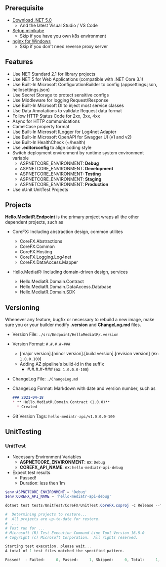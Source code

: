 ## Prerequisite
- [Download .NET 5.0](https://dotnet.microsoft.com/download/dotnet/5.0)
  - And the latest Visual Studio / VS Code
- [Setup minikube](https://minikube.sigs.k8s.io/docs/start/)
  - Skip if you have you own k8s environment
- [nginx for Windows](https://nginx.org/en/docs/windows.html)
  - Skip if you don't need reverse proxy server

## Features
- Use NET Standard 2.1 for library projects
- Use NET 5 for Web Applications (compatible with .NET Core 3.1)
- Use Built-In Microsoft ConfigurationBuilder to config (appsettings.json, hellosettings.json)
- Use Secret Storage to protect sensitive configs
- Use Middleware for logging Request/Response
- Use Built-In Microsoft DI to inject most service classes
- Use Data Annotations to validate Request data format
- Follow HTTP Status Code for 2xx, 3xx, 4xx
- Async for HTTP communications
- CamelCase property format
- Use Built-In Microsoft ILogger for Log4net Adapter
- Use Built-In Microsoft OpenAPI for Swagger UI (v1 and v2)
- Use Built-In HealthCheck (~/health)
- Use **.editorconfig** to align coding style 
- Switch deployment environment by runtime system environment variable
  - ASPNETCORE_ENVIRONMENT: **Debug**
  - ASPNETCORE_ENVIRONMENT: **Development**
  - ASPNETCORE_ENVIRONMENT: **Testing**
  - ASPNETCORE_ENVIRONMENT: **Staging**
  - ASPNETCORE_ENVIRONMENT: **Production**
- Use xUnit UnitTest Projects  


## Projects
**Hello.MediatR.Endpoint** is the primary project wraps all the other dependent projects, such as
- CoreFX: Including abstraction design, common utilites
  - CoreFX.Abstractions
  - CoreFX.Common
  - CoreFX.Hosting
  - CoreFX.Logging.Log4net
  - CoreFX.DataAccess.Mapper
  
- Hello.MediatR: Including domain-driven design, services
  - Hello.MediatR.Domain.Contract
  - Hello.MediatR.Domain.DataAccess.Database
  - Hello.MediatR.Domain.SDK

## Versioning
Whenever any feature, bugfix or necessary to rebuild a new image, make sure you or your builder modify **.version** and **ChangeLog.md** files. 
- Version File: `./src/Endpoint/HelloMediatR/.version`
- Version Format: `#.#.#.#-###`
  - [major version].[minor version].[build version].[revision version]  (ex: `1.0.0.100`)
  - Adding AZ pipeline's build-id in the suffix
    - #**.**#**.**#**.**#**-**###  (ex: `1.0.0.0-100`)

- ChangeLog File: `./ChangeLog.md`
- ChangeLog Format: Markdown with date and version number, such as
  ```markdown
  ### 2021-04-18
  * ** Hello.MediatR.Domain.Contract (1.0.0)**
    * Created
  ```

- Git Version Tags: `hello-mediatr-api/v1.0.0.0-100`


## UnitTesting

### UnitTest

- Necessary Environment Variables
  - **ASPNETCORE_ENVIRONMENT**: ex: `Debug`
  - **COREFX_API_NAME**: ex: `hello-mediatr-api-debug`
- Expect test results
  - Passed!
  - Duration: less then 1m

```powershell
$env:ASPNETCORE_ENVIRONMENT = 'Debug'
$env:COREFX_API_NAME = 'hello-mediatr-api-debug'

dotnet test tests/UnitTest/CoreFX/UnitTest.CoreFX.csproj -c Release --filter FullyQualifiedName=UnitTest.CoreFX.Mapper_Test.TypeCovert_Test

#  Determining projects to restore...
#  All projects are up-to-date for restore.
#  ...
# Test run for ...
# Microsoft (R) Test Execution Command Line Tool Version 16.8.0
# Copyright (c) Microsoft Corporation.  All rights reserved.

Starting test execution, please wait...
A total of 1 test files matched the specified pattern.

Passed!  - Failed:     0, Passed:     1, Skipped:     0, Total:     1, Duration: 40 s - UnitTest.CoreFX.dll (net6.0)
```
